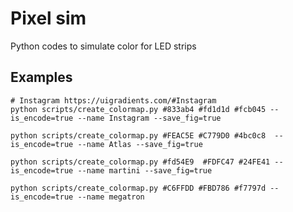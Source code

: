 # Pixel sim

Python codes to simulate color for LED strips


## Examples

```console
# Instagram https://uigradients.com/#Instagram
python scripts/create_colormap.py #833ab4 #fd1d1d #fcb045 --is_encode=true --name Instagram --save_fig=true
```

```console
python scripts/create_colormap.py #FEAC5E #C779D0 #4bc0c8  --is_encode=true --name Atlas --save_fig=true
```

```console
python scripts/create_colormap.py #fd54E9  #FDFC47 #24FE41 --is_encode=true --name martini --save_fig=true
```

```console
python scripts/create_colormap.py #C6FFDD #FBD786 #f7797d --is_encode=true --name megatron
```